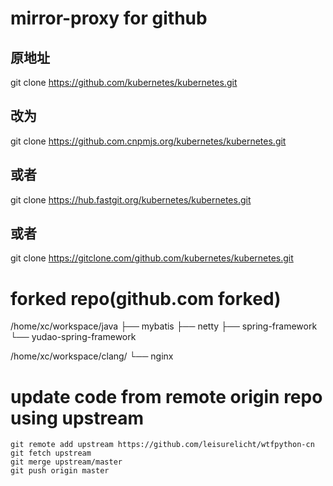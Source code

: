 # mirror-proxy for github

## 原地址

git clone https://github.com/kubernetes/kubernetes.git

## 改为

git clone https://github.com.cnpmjs.org/kubernetes/kubernetes.git

## 或者

git clone https://hub.fastgit.org/kubernetes/kubernetes.git

## 或者

git clone https://gitclone.com/github.com/kubernetes/kubernetes.git

# forked repo(github.com forked)

/home/xc/workspace/java
├── mybatis
├── netty
├── spring-framework
└── yudao-spring-framework

/home/xc/workspace/clang/
└── nginx

# update code from remote origin repo using upstream

```
git remote add upstream https://github.com/leisurelicht/wtfpython-cn
git fetch upstream
git merge upstream/master
git push origin master
```
